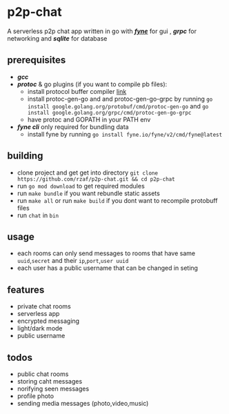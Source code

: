 # p2p-chat

A serverless p2p chat app written in go with [***fyne***](https://github.com/fyne-io/fyne/) for gui , ***grpc*** for networking and ***sqlite*** for database

## prerequisites

- ***gcc***
- ***protoc*** & go plugins (if you want to compile pb files):
  - install protocol buffer compiler [link](https://grpc.io/docs/protoc-installation/)
  - install protoc-gen-go and and protoc-gen-go-grpc by running `go install google.golang.org/protobuf/cmd/protoc-gen-go` and `go install google.golang.org/grpc/cmd/protoc-gen-go-grpc`
  - have protoc and GOPATH in your PATH env
- ***fyne cli*** only required for bundling data
  - install fyne by running `go install fyne.io/fyne/v2/cmd/fyne@latest`

## building

- clone project and get get into directory `git clone https://github.com/rzaf/p2p-chat.git && cd p2p-chat`
- run `go mod download` to get required modules
- run `make bundle` if you want rebundle static assets
- run `make all` or run `make build` if you dont want to recompile protobuff files
- run `chat` in `bin`

## usage

- each rooms can only send messages to rooms that have same `uuid`,`secret` and their `ip`,`port`,`user uuid`
- each user has a public username that can be changed in seting

## features

- private chat rooms
- serverless app
- encrypted messaging
- light/dark mode
- public username

## todos

- public chat rooms
- storing caht messages
- norifying seen messages
- profile photo
- sending media messages (photo,video,music)
